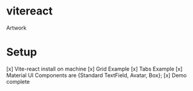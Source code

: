 # vitereact
Artwork


# Setup 
  [x] Vite-react install on machine
  [x] Grid Example
  [x] Tabs Example
  [x] Material UI Components are {Standard TextField, Avatar, Box};
  [x] Demo complete
  
